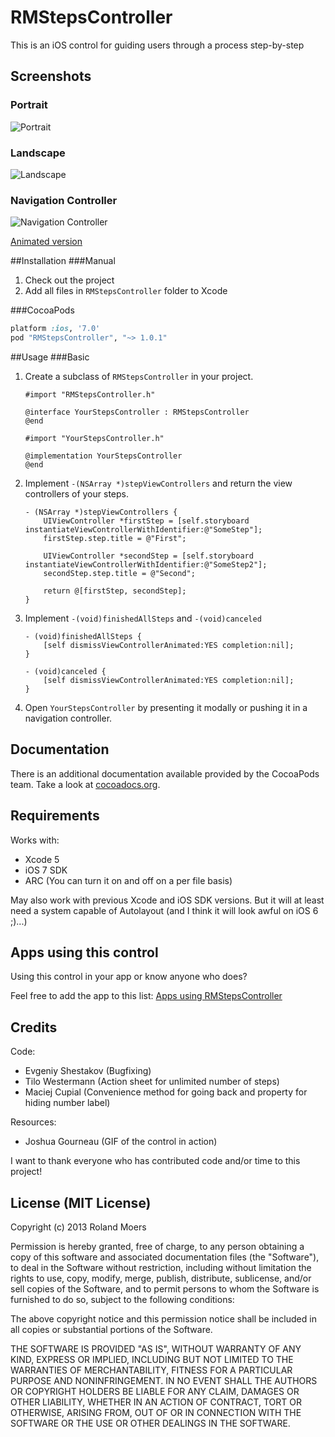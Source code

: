 RMStepsController
=============================

This is an iOS control for guiding users through a process step-by-step

## Screenshots
### Portrait
![Portrait](http://cooperrs.github.io/RMStepsController/Images/Screen1.png)

### Landscape
![Landscape](http://cooperrs.github.io/RMStepsController/Images/Screen2.png)

### Navigation Controller
![Navigation Controller](http://cooperrs.github.io/RMStepsController/Images/Screen3.png)

[Animated version](http://cooperrs.github.io/RMStepsController/Images/Screen3-animated.gif)

##Installation
###Manual
1. Check out the project
2. Add all files in `RMStepsController` folder to Xcode

###CocoaPods
```ruby
platform :ios, '7.0'
pod "RMStepsController", "~> 1.0.1"
```

##Usage
###Basic
1. Create a subclass of `RMStepsController` in your project.
	
	```objc
	#import "RMStepsController.h"
	
	@interface YourStepsController : RMStepsController
	@end
	```
	
	```objc
	#import "YourStepsController.h"
	
	@implementation YourStepsController
	@end
	```
	
2. Implement `-(NSArray *)stepViewControllers` and return the view controllers of your steps.
	
	```objc
	- (NSArray *)stepViewControllers {
   		UIViewController *firstStep = [self.storyboard instantiateViewControllerWithIdentifier:@"SomeStep"];
	    firstStep.step.title = @"First";
 		
    	UIViewController *secondStep = [self.storyboard instantiateViewControllerWithIdentifier:@"SomeStep2"];
    	secondStep.step.title = @"Second";
    	
    	return @[firstStep, secondStep];
	}
	```
	
3. Implement `-(void)finishedAllSteps` and `-(void)canceled`
	
	```objc
	- (void)finishedAllSteps {
    	[self dismissViewControllerAnimated:YES completion:nil];
	}

	- (void)canceled {
    	[self dismissViewControllerAnimated:YES completion:nil];
	}
	```
	
4. Open `YourStepsController` by presenting it modally or pushing it in a navigation controller.

## Documentation
There is an additional documentation available provided by the CocoaPods team. Take a look at [cocoadocs.org](http://cocoadocs.org/docsets/RMStepsController/).

## Requirements
Works with:

* Xcode 5
* iOS 7 SDK
* ARC (You can turn it on and off on a per file basis)

May also work with previous Xcode and iOS SDK versions. But it will at least need a system capable of Autolayout (and I think it will look awful on iOS 6 ;)...)

## Apps using this control
Using this control in your app or know anyone who does?

Feel free to add the app to this list: [Apps using RMStepsController](https://github.com/CooperRS/RMStepsController/wiki/Apps-using-RMStepsController)

## Credits
Code:
* Evgeniy Shestakov (Bugfixing)
* Tilo Westermann (Action sheet for unlimited number of steps)
* Maciej Cupial (Convenience method for going back and property for hiding number label)

Resources:
* Joshua Gourneau (GIF of the control in action)

I want to thank everyone who has contributed code and/or time to this project!

## License (MIT License)
Copyright (c) 2013 Roland Moers

Permission is hereby granted, free of charge, to any person obtaining a copy
of this software and associated documentation files (the "Software"), to deal
in the Software without restriction, including without limitation the rights
to use, copy, modify, merge, publish, distribute, sublicense, and/or sell
copies of the Software, and to permit persons to whom the Software is
furnished to do so, subject to the following conditions:

The above copyright notice and this permission notice shall be included in
all copies or substantial portions of the Software.

THE SOFTWARE IS PROVIDED "AS IS", WITHOUT WARRANTY OF ANY KIND, EXPRESS OR
IMPLIED, INCLUDING BUT NOT LIMITED TO THE WARRANTIES OF MERCHANTABILITY,
FITNESS FOR A PARTICULAR PURPOSE AND NONINFRINGEMENT. IN NO EVENT SHALL THE
AUTHORS OR COPYRIGHT HOLDERS BE LIABLE FOR ANY CLAIM, DAMAGES OR OTHER
LIABILITY, WHETHER IN AN ACTION OF CONTRACT, TORT OR OTHERWISE, ARISING FROM,
OUT OF OR IN CONNECTION WITH THE SOFTWARE OR THE USE OR OTHER DEALINGS IN
THE SOFTWARE.
